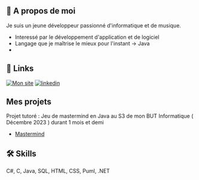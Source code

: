 
## 🚀 A propos de moi
Je suis un jeune développeur passionné d'informatique et de musique.

 - Interessé par le développement d'application et de logiciel
 - Langage que je maîtrise le mieux pour l'instant -> Java
 - 
## 🔗 Links
[![Mon site](https://img.shields.io/badge/my_portfolio-000?style=for-the-badge&logo=ko-fi&logoColor=white)](http://hertschuh.com/)
[![linkedin](https://img.shields.io/badge/linkedin-0A66C2?style=for-the-badge&logo=linkedin&logoColor=white)](https://www.linkedin.com/in/hertschuh/)



## Mes projets  

Projet tutoré : Jeu de mastermind en Java au S3 de mon BUT Informatique ( Décembre 2023 ) durant 1 mois et demi 
  - [Mastermind](https://github.com/LHertschuh/BUT-S3---Java-Mastermind)

## 🛠 Skills
C#, C, Java, SQL, HTML, CSS, Puml, .NET
